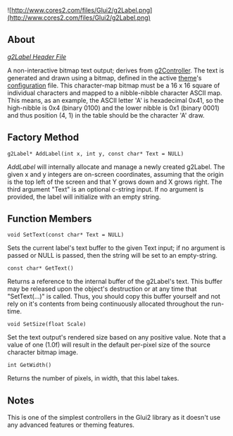 ![http://www.cores2.com/files/Glui2/g2Label.png](http://www.cores2.com/files/Glui2/g2Label.png)

## About ##

_[g2Label Header File](http://code.google.com/p/glui2/source/browse/trunk/Glui2/g2Label.h)_

A non-interactive bitmap text output; derives from [g2Controller](g2Controller.md). The text is generated and drawn using a bitmap, defined in the active [theme](theme.md)'s [configuration](configuration.md) file. This character-map bitmap must be a 16 x 16 square of individual characters and mapped to a nibble-nibble character ASCII map. This means, as an example, the ASCII letter 'A' is hexadecimal 0x41, so the high-nibble is 0x4 (binary 0100) and the lower nibble is 0x1 (binary 0001) and thus position (4, 1) in the table should be the character 'A' draw.

## Factory Method ##

```
g2Label* AddLabel(int x, int y, const char* Text = NULL)
```

_AddLabel_ will internally allocate and manage a newly created g2Label. The given x and y integers are on-screen coordinates, assuming that the origin is the top left of the screen and that Y grows down and X grows right. The third argument "Text" is an optional c-string input. If no argument is provided, the label will initialize with an empty string.

## Function Members ##

```
void SetText(const char* Text = NULL)
```
Sets the current label's text buffer to the given Text input; if no argument is passed or NULL is passed, then the string will be set to an empty-string.

```
const char* GetText()
```
Returns a reference to the internal buffer of the g2Label's text. This buffer may be released upon the object's destruction or at any time that "SetText(...)" is called. Thus, you should copy this buffer yourself and not rely on it's contents from being continuously allocated throughout the run-time.

```
void SetSize(float Scale)
```
Set the text output's rendered size based on any positive value. Note that a value of one (1.0f) will result in the default per-pixel size of the source character bitmap image.

```
int GetWidth()
```
Returns the number of pixels, in width, that this label takes.

## Notes ##

This is one of the simplest controllers in the Glui2 library as it doesn't use any advanced features or theming features.